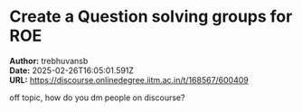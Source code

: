 # Create a Question solving groups for ROE

**Author:** trebhuvansb  
**Date:** 2025-02-26T16:05:01.591Z  
**URL:** https://discourse.onlinedegree.iitm.ac.in/t/168567/600409

off topic, how do you dm people on discourse?
